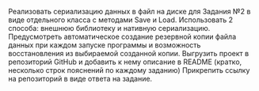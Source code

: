 Реализовать сериализацию данных в файл на диске для Задания №2 в виде отдельного класса с методами Save и Load. Использовать 2 способа: внешнюю библиотеку и нативную сериализацию. Предусмотреть автоматическое создание резервной копии файла данных при каждом запуске программы и возможность восстановления из выбираемой созданной копии.
Выгрузить проект в репозиторий GitHub и добавить к нему описание в README (кратко, несколько строк пояснений по каждому заданию)
Прикрепить ссылку на репозиторий в виде ответа на задание.

